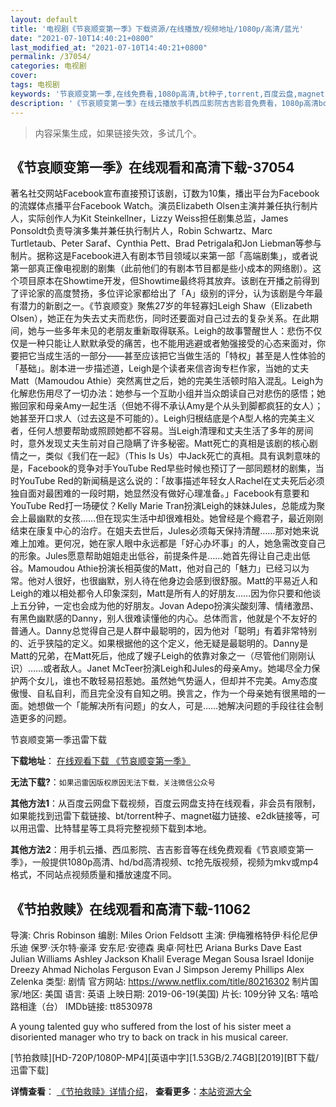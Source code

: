 ```yaml
---
layout: default
title: '电视剧《节哀顺变第一季》下载资源/在线播放/视频地址/1080p/高清/蓝光'
date: "2021-07-10T14:40:21+0800"
last_modified_at: "2021-07-10T14:40:21+0800"
permalink: /37054/
categories: 电视剧
cover:
tags: 电视剧
keywords: '节哀顺变第一季,在线免费看,1080p高清,bt种子,torrent,百度云盘,magnet,磁力链,迅雷下载资源'
description: '《节哀顺变第一季》在线云播放手机西瓜影院吉吉影音免费看，1080p高清bd/hd未删减完整版和tc抢先枪版，mkv/mp4格式，附带bt/torrent种子、magnet/磁力链、百度云盘、网盘资源迅雷下载链接'
---
```


>内容采集生成，如果链接失效，多试几个。


## 《节哀顺变第一季》在线观看和高清下载-37054

著名社交网站Facebook宣布直接预订该剧，订数为10集，播出平台为Facebook的流媒体点播平台Facebook Watch。演员Elizabeth Olsen主演并兼任执行制片人，实际创作人为Kit Steinkellner，Lizzy Weiss担任剧集总监，James Ponsoldt负责导演多集并兼任执行制片人，Robin Schwartz、Marc Turtletaub、Peter Saraf、Cynthia Pett、Brad Petrigala和Jon Liebman等参与制片。据称这是Facebook进入有剧本节目领域以来第一部「高端剧集」，或者说第一部真正像电视剧的剧集（此前他们的有剧本节目都是些小成本的网络剧）。这个项目原本在Showtime开发，但Showtime最终将其放弃。该剧在开播之前得到了评论家的高度赞扬，多位评论家都给出了「A」级别的评分，认为该剧是今年最有潜力的新剧之一。《节哀顺变》聚焦27岁的年轻寡妇Leigh Shaw（Elizabeth Olsen），她正在为失去丈夫而悲伤，同时还要面对自己过去的复杂关系。在此期间，她与一些多年未见的老朋友重新取得联系。Leigh的故事警醒世人：悲伤不仅仅是一种只能让人默默承受的痛苦，也不能用逃避或者勉强接受的心态来面对，你要把它当成生活的一部分——甚至应该把它当做生活的「特权」甚至是人性体验的「基础」。剧本进一步描述道，Leigh是个读者来信咨询专栏作家，当她的丈夫Matt（Mamoudou Athie）突然离世之后，她的完美生活顿时陷入混乱。Leigh为化解悲伤用尽了一切办法：她参与一个互助小组并当众朗读自己对悲伤的感悟；她搬回家和母亲Amy一起生活（但她不得不承认Amy是个从头到脚都疯狂的女人）；她甚至开口求人（过去这是不可能的）。Leigh归根结底是个A型人格的完美主义者，任何人想要帮助或照顾她都不容易。当Leigh清理和丈夫生活了多年的房间时，意外发现丈夫生前对自己隐瞒了许多秘密。Matt死亡的真相是该剧的核心剧情之一，类似《我们在一起》（This Is Us）中Jack死亡的真相。具有讽刺意味的是，Facebook的竞争对手YouTube Red早些时候也预订了一部同题材的剧集，当时YouTube Red的新闻稿是这么说的：「故事描述年轻女人Rachel在丈夫死后必须独自面对最困难的一段时期，她显然没有做好心理准备。」Facebook有意要和YouTube Red打一场硬仗？Kelly Marie Tran扮演Leigh的妹妹Jules，总能成为聚会上最幽默的女孩……但在现实生活中却很难相处。她曾经是个瘾君子，最近刚刚结束在康复中心的治疗。在姐夫去世后，Jules必须每天保持清醒……那对她来说难上加难。更何况，她在家人眼中永远都是「好心办坏事」的人，她急需改变自己的形象。Jules愿意帮助姐姐走出低谷，前提条件是……她首先得让自己走出低谷。Mamoudou Athie扮演长相英俊的Matt，他对自己的「魅力」已经习以为常。他对人很好，也很幽默，别人待在他身边会感到很舒服。Matt的平易近人和Leigh的难以相处都令人印象深刻，Matt是所有人的好朋友……因为你只要和他谈上五分钟，一定也会成为他的好朋友。Jovan Adepo扮演尖酸刻薄、情绪激昂、有黑色幽默感的Danny，别人很难读懂他的内心。总体而言，他就是个不友好的普通人。Danny总觉得自己是人群中最聪明的，因为他对「聪明」有着非常特别的、近乎狭隘的定义。如果根据他的这个定义，他无疑是最聪明的。Danny是Matt的兄弟，在Matt死后，他成了嫂子Leigh的依靠对象之一（尽管他们刚刚认识）……或者敌人。Janet McTeer扮演Leigh和Jules的母亲Amy。她竭尽全力保护两个女儿，谁也不敢轻易招惹她。虽然她气势逼人，但却并不完美。Amy态度傲慢、自私自利，而且完全没有自知之明。换言之，作为一个母亲她有很黑暗的一面。她想做一个「能解决所有问题」的女人，可是……她解决问题的手段往往会制造更多的问题。


节哀顺变第一季迅雷下载

**下载地址**： [在线观看下载 《节哀顺变第一季》](https://www.993dy.com//vod-detail-id-31395.html) 


**无法下载?**：`如果迅雷因版权原因无法下载，关注微信公众号 `

**其他方法1**：从百度云网盘下载视频，百度云网盘支持在线观看，非会员有限制，如果能找到迅雷下载链接、bt/torrent种子、magnet磁力链接、e2dk链接等，可以用迅雷、比特彗星等工具将完整视频下载到本地。

**其他方法2**：用手机云播、西瓜影院、吉吉影音等在线免费观看《节哀顺变第一季》，一般提供1080p高清、hd/bd高清视频、tc抢先版视频，视频为mkv或mp4格式，不同站点视频质量和播放速度不同。


## 《节拍救赎》在线观看和高清下载-11062

导演: Chris Robinson 编剧: Miles Orion Feldsott 主演: 伊梅雅格特伊·科伦尼伊乐迪 保罗·沃尔特·豪泽 安东尼·安德森 奥卓·阿杜巴 Ariana Burks Dave East Julian Williams Ashley Jackson Khalil Everage Megan Sousa Israel Idonije Dreezy Ahmad Nicholas Ferguson Evan J Simpson Jeremy Phillips Alex Zelenka 类型: 剧情 官方网站: https://www.netflix.com/title/80216302 制片国家/地区: 美国 语言: 英语 上映日期: 2019-06-19(美国) 片长: 109分钟 又名: 嘻哈路相逢（台） IMDb链接: tt8530978

A young talented guy who suffered from the lost of his sister meet a disoriented manager who try to back on track in his musical career.


[节拍救赎][HD-720P/1080P-MP4][英语中字][1.53GB/2.74GB][2019][BT下载/迅雷下载]

**详情查看**： [《节拍救赎》详情介绍](/movie/11062/)， **查看更多**：[本站资源大全](/movie/t/all/)

